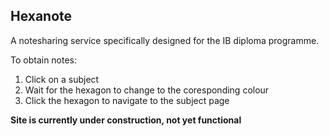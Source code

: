 ﻿## Hexanote ##
A notesharing service specifically designed for the IB diploma programme. 

To obtain notes:

1. Click on a subject<br />
2. Wait for the hexagon to change to the coresponding colour<br />
3. Click the hexagon to navigate to the subject page<br />

**Site is currently under construction, not yet functional**
